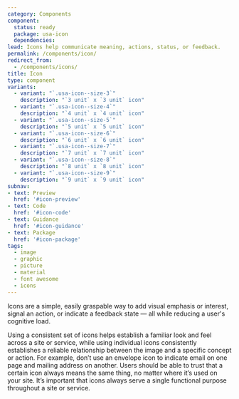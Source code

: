 ```yaml
---
category: Components
component:
  status: ready
  package: usa-icon
  dependencies:
lead: Icons help communicate meaning, actions, status, or feedback.
permalink: /components/icon/
redirect_from:
  - /components/icons/
title: Icon
type: component
variants:
  - variant: "`.usa-icon--size-3`"
    description: "`3 unit` x `3 unit` icon"
  - variant: "`.usa-icon--size-4`"
    description: "`4 unit` x `4 unit` icon"
  - variant: "`.usa-icon--size-5`"
    description: "`5 unit` x `5 unit` icon"
  - variant: "`.usa-icon--size-6`"
    description: "`6 unit` x `6 unit` icon"
  - variant: "`.usa-icon--size-7`"
    description: "`7 unit` x `7 unit` icon"
  - variant: "`.usa-icon--size-8`"
    description: "`8 unit` x `8 unit` icon"
  - variant: "`.usa-icon--size-9`"
    description: "`9 unit` x `9 unit` icon"
subnav:
- text: Preview
  href: '#icon-preview'
- text: Code
  href: '#icon-code'
- text: Guidance
  href: '#icon-guidance'
- text: Package
  href: '#icon-package'
tags:
  - image
  - graphic
  - picture
  - material
  - font awesome
  - icons
---
```


Icons are a simple, easily graspable way to add visual emphasis or interest, signal an action, or indicate a feedback state — all while reducing a user's cognitive load.

Using a consistent set of icons helps establish a familiar look and feel across a site or service, while using individual icons consistently establishes a reliable relationship between the image and a specific concept or action. For example, don’t use an envelope icon to indicate email on one page and mailing address on another. Users should be able to trust that a certain icon always means the same thing, no matter where it’s used on your site. It’s important that icons always serve a single functional purpose throughout a site or service.